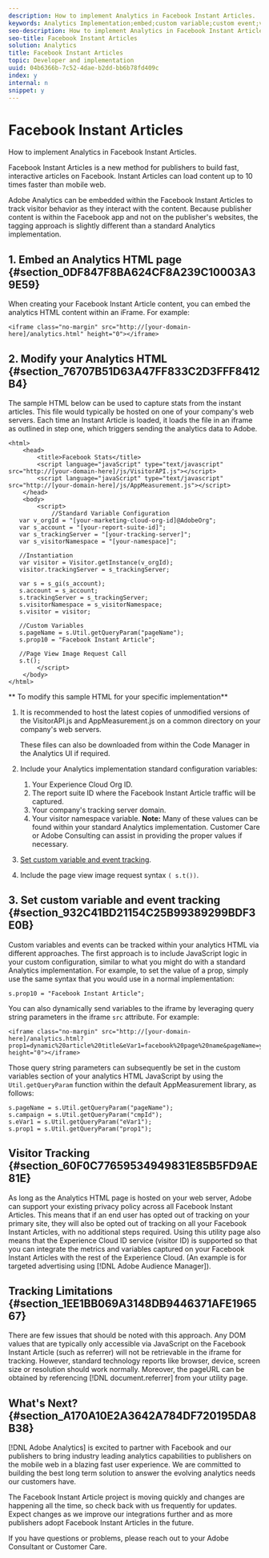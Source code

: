 ```yaml
---
description: How to implement Analytics in Facebook Instant Articles.
keywords: Analytics Implementation;embed;custom variable;custom event;visitor tracking;tracking;limitations
seo-description: How to implement Analytics in Facebook Instant Articles.
seo-title: Facebook Instant Articles
solution: Analytics
title: Facebook Instant Articles
topic: Developer and implementation
uuid: 04b6366b-7c52-4dae-b2dd-bb6b78fd409c
index: y
internal: n
snippet: y
---
```


# Facebook Instant Articles

How to implement Analytics in Facebook Instant Articles.

Facebook Instant Articles is a new method for publishers to build fast, interactive articles on Facebook. Instant Articles can load content up to 10 times faster than mobile web.

Adobe Analytics can be embedded within the Facebook Instant Articles to track visitor behavior as they interact with the content. Because publisher content is within the Facebook app and not on the publisher's websites, the tagging approach is slightly different than a standard Analytics implementation.

## 1. Embed an Analytics HTML page {#section_0DF847F8BA624CF8A239C10003A39E59}

When creating your Facebook Instant Article content, you can embed the analytics HTML content within an iFrame. For example:

```
<iframe class="no-margin" src="http://[your-domain-here]/analytics.html" height="0"></iframe>
```

## 2. Modify your Analytics HTML {#section_76707B51D63A47FF833C2D3FFF8412B4}

The sample HTML below can be used to capture stats from the instant articles. This file would typically be hosted on one of your company's web servers. Each time an Instant Article is loaded, it loads the file in an iframe as outlined in step one, which triggers sending the analytics data to Adobe.

```
<html> 
    <head> 
        <title>Facebook Stats</title> 
        <script language="javaScript" type="text/javascript" src="http://[your-domain-here]/js/VisitorAPI.js"></script> 
        <script language="javaScript" type="text/javascript" src="http://[your-domain-here]/js/AppMeasurement.js"></script> 
    </head> 
    <body> 
        <script> 
            //Standard Variable Configuration 
   var v_orgId = "[your-marketing-cloud-org-id]@AdobeOrg"; 
   var s_account = "[your-report-suite-id]"; 
   var s_trackingServer = "[your-tracking-server]"; 
   var s_visitorNamespace = "[your-namespace]"; 
     
   //Instantiation 
   var visitor = Visitor.getInstance(v_orgId); 
   visitor.trackingServer = s_trackingServer; 
     
   var s = s_gi(s_account); 
   s.account = s_account; 
   s.trackingServer = s_trackingServer; 
   s.visitorNamespace = s_visitorNamespace; 
   s.visitor = visitor; 
     
   //Custom Variables 
   s.pageName = s.Util.getQueryParam("pageName"); 
   s.prop10 = "Facebook Instant Article"; 
       
   //Page View Image Request Call 
   s.t(); 
        </script> 
    </body> 
</html> 

```

** To modify this sample HTML for your specific implementation**

1. It is recommended to host the latest copies of unmodified versions of the VisitorAPI.js and AppMeasurement.js on a common directory on your company's web servers.

   These files can also be downloaded from within the Code Manager in the Analytics UI if required. 

1. Include your Analytics implementation standard configuration variables:

    1. Your Experience Cloud Org ID. 
    1. The report suite ID where the Facebook Instant Article traffic will be captured. 
    1. Your company's tracking server domain. 
    1. Your visitor namespace variable. **Note:** Many of these values can be found within your standard Analytics implementation. Customer Care or Adobe Consulting can assist in providing the proper values if necessary.

1. [Set custom variable and event tracking](../../implement/js-implementation/analytics-facebook-instant-articles.md#section_932C41BD21154C25B99389299BDF3E0B). 
1. Include the page view image request syntax `( s.t())`.

## 3. Set custom variable and event tracking {#section_932C41BD21154C25B99389299BDF3E0B}

Custom variables and events can be tracked within your analytics HTML via different approaches. The first approach is to include JavaScript logic in your custom configuration, similar to what you might do with a standard Analytics implementation. For example, to set the value of a prop, simply use the same syntax that you would use in a normal implementation:

```
s.prop10 = "Facebook Instant Article";
```

You can also dynamically send variables to the iframe by leveraging query string parameters in the iframe `src` attribute. For example:

```
<iframe class="no-margin" src="http://[your-domain-here]/analytics.html?prop1=dynamic%20article%20title&eVar1=facebook%20page%20name&pageName=your%20page%20name%20here&cmpId=your%20campaignID%20here" height="0"></iframe>
```

Those query string parameters can subsequently be set in the custom variables section of your analytics HTML JavaScript by using the `Util.getQueryParam` function within the default AppMeasurement library, as follows:

```
s.pageName = s.Util.getQueryParam("pageName"); 
s.campaign = s.Util.getQueryParam("cmpId"); 
s.eVar1 = s.Util.getQueryParam("eVar1"); 
s.prop1 = s.Util.getQueryParam("prop1"); 

```

## Visitor Tracking {#section_60F0C77659534949831E85B5FD9AE81E}

As long as the Analytics HTML page is hosted on your web server, Adobe can support your existing privacy policy across all Facebook Instant Articles. This means that if an end user has opted out of tracking on your primary site, they will also be opted out of tracking on all your Facebook Instant Articles, with no additional steps required. Using this utility page also means that the Experience Cloud ID service (visitor ID) is supported so that you can integrate the metrics and variables captured on your Facebook Instant Articles with the rest of the Experience Cloud. (An example is for targeted advertising using [!DNL Adobe Audience Manager]).

## Tracking Limitations {#section_1EE1BB069A3148DB9446371AFE196567}

There are few issues that should be noted with this approach. Any DOM values that are typically only accessible via JavaScript on the Facebook Instant Article (such as referrer) will not be retrievable in the iframe for tracking. However, standard technology reports like browser, device, screen size or resolution should work normally. Moreover, the pageURL can be obtained by referencing [!DNL document.referrer] from your utility page.

## What's Next? {#section_A170A10E2A3642A784DF720195DA8B38}

[!DNL Adobe Analytics] is excited to partner with Facebook and our publishers to bring industry leading analytics capabilities to publishers on the mobile web in a blazing fast user experience. We are committed to building the best long term solution to answer the evolving analytics needs our customers have.

The Facebook Instant Article project is moving quickly and changes are happening all the time, so check back with us frequently for updates. Expect changes as we improve our integrations further and as more publishers adopt Facebook Instant Articles in the future.

If you have questions or problems, please reach out to your Adobe Consultant or Customer Care. 
